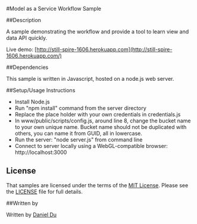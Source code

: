 #Model as a Service Workflow Sample


##Description

A sample demonstrating the workflow and provide a tool to learn view and data API quickly.

Live demo: [http://still-spire-1606.herokuapp.com](http://still-spire-1606.herokuapp.com/)

##Dependencies

This sample is written in Javascript, hosted on a node.js web server. 

##Setup/Usage Instructions


* Install Node.js
* Run "npm install" command from the server directory
* Replace the place holder with your own credentials in credentials.js
* In www/public/scripts/config.js, around line 8, change the bucket name to your own unique name. Bucket name should not be duplicated with others, you can name it from GUID, all in lowercase.
* Run the server: "node server.js" from command line
* Connect to server locally using a WebGL-compatible browser: http://localhost:3000


## License

That samples are licensed under the terms of the [MIT License](http://opensource.org/licenses/MIT). Please see the [LICENSE](LICENSE) file for full details.

##Written by 

Written by [Daniel Du](http://adndevblog.typepad.com/cloud_and_mobile/daniel-du.html)  

